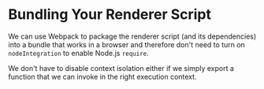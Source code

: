 # Bundling Your Renderer Script

We can use Webpack to package the renderer script (and its dependencies) into a bundle that
works in a browser and therefore don't need to turn on `nodeIntegration`
to enable Node.js `require`.

We don't have to disable context isolation either if we simply export a
function that we can invoke in the right execution context.
